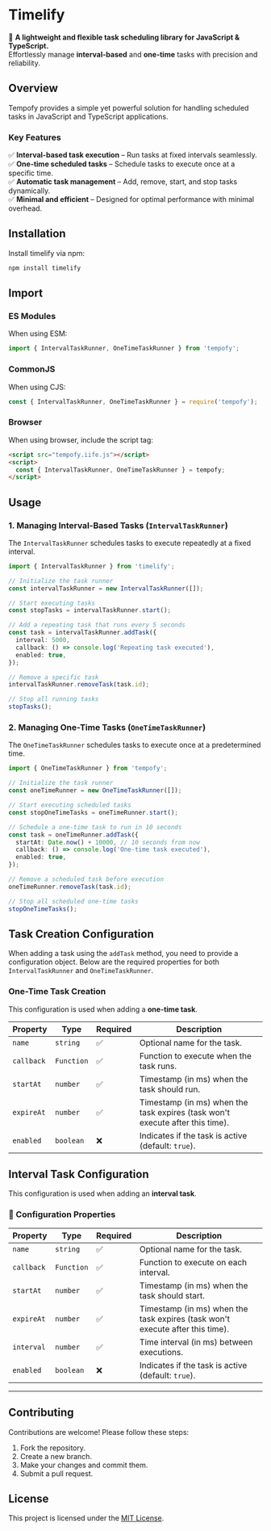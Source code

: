 # **Timelify**

🚀 **A lightweight and flexible task scheduling library for JavaScript & TypeScript.**  
Effortlessly manage **interval-based** and **one-time** tasks with precision and reliability.

## **Overview**

Tempofy provides a simple yet powerful solution for handling scheduled tasks in JavaScript and TypeScript
applications.

### **Key Features**

✅ **Interval-based task execution** – Run tasks at fixed intervals seamlessly.  
✅ **One-time scheduled tasks** – Schedule tasks to execute once at a specific time.  
✅ **Automatic task management** – Add, remove, start, and stop tasks dynamically.  
✅ **Minimal and efficient** – Designed for optimal performance with minimal overhead.

## **Installation**

Install timelify via npm:

```sh
npm install timelify
```

## Import

### ES Modules

When using ESM:

```typescript
import { IntervalTaskRunner, OneTimeTaskRunner } from 'tempofy';
```

### CommonJS

When using CJS:

```typescript
const { IntervalTaskRunner, OneTimeTaskRunner } = require('tempofy');
```

### Browser

When using browser, include the script tag:

```html
<script src="tempofy.iife.js"></script>
<script>
  const { IntervalTaskRunner, OneTimeTaskRunner } = tempofy;
</script>
```

## **Usage**

### **1. Managing Interval-Based Tasks** (`IntervalTaskRunner`)

The `IntervalTaskRunner` schedules tasks to execute repeatedly at a fixed interval.

```typescript
import { IntervalTaskRunner } from 'timelify';

// Initialize the task runner
const intervalTaskRunner = new IntervalTaskRunner([]);

// Start executing tasks
const stopTasks = intervalTaskRunner.start();

// Add a repeating task that runs every 5 seconds
const task = intervalTaskRunner.addTask({
  interval: 5000,
  callback: () => console.log('Repeating task executed'),
  enabled: true,
});

// Remove a specific task
intervalTaskRunner.removeTask(task.id);

// Stop all running tasks
stopTasks();
```

### **2. Managing One-Time Tasks** (`OneTimeTaskRunner`)

The `OneTimeTaskRunner` schedules tasks to execute once at a predetermined time.

```typescript
import { OneTimeTaskRunner } from 'tempofy';

// Initialize the task runner
const oneTimeRunner = new OneTimeTaskRunner([]);

// Start executing scheduled tasks
const stopOneTimeTasks = oneTimeRunner.start();

// Schedule a one-time task to run in 10 seconds
const task = oneTimeRunner.addTask({
  startAt: Date.now() + 10000, // 10 seconds from now
  callback: () => console.log('One-time task executed'),
  enabled: true,
});

// Remove a scheduled task before execution
oneTimeRunner.removeTask(task.id);

// Stop all scheduled one-time tasks
stopOneTimeTasks();
```

## **Task Creation Configuration**

When adding a task using the `addTask` method, you need to provide a configuration object. Below are the required
properties for both `IntervalTaskRunner` and `OneTimeTaskRunner`.

### **One-Time Task Creation**

This configuration is used when adding a **one-time task**.

| Property   | Type       | Required | Description                                                                   |
| ---------- | ---------- | -------- | ----------------------------------------------------------------------------- |
| `name`     | `string`   | ✅       | Optional name for the task.                                                   |
| `callback` | `Function` | ✅       | Function to execute when the task runs.                                       |
| `startAt`  | `number`   | ✅       | Timestamp (in ms) when the task should run.                                   |
| `expireAt` | `number`   | ✅       | Timestamp (in ms) when the task expires (task won't execute after this time). |
| `enabled`  | `boolean`  | ❌       | Indicates if the task is active (default: `true`).                            |

## **Interval Task Configuration**

This configuration is used when adding an **interval task**.

### **🔹 Configuration Properties**

| Property   | Type       | Required | Description                                                                   |
| ---------- | ---------- | -------- | ----------------------------------------------------------------------------- |
| `name`     | `string`   | ✅       | Optional name for the task.                                                   |
| `callback` | `Function` | ✅       | Function to execute on each interval.                                         |
| `startAt`  | `number`   | ✅       | Timestamp (in ms) when the task should start.                                 |
| `expireAt` | `number`   | ✅       | Timestamp (in ms) when the task expires (task won't execute after this time). |
| `interval` | `number`   | ✅       | Time interval (in ms) between executions.                                     |
| `enabled`  | `boolean`  | ❌       | Indicates if the task is active (default: `true`).                            |

---

## Contributing

Contributions are welcome! Please follow these steps:

1. Fork the repository.
2. Create a new branch.
3. Make your changes and commit them.
4. Submit a pull request.

## License

This project is licensed under the [MIT License](LICENSE).
